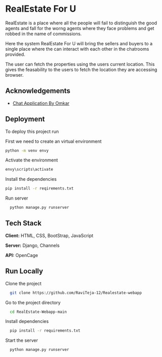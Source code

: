 
# RealEstate For U

RealEstate is a place where all the people will fail to distinguish the good agents and fall for the worng agents where they face problems and get robbed in the name of commissions.

Here the system RealEstate For U will bring the sellers and buyers to a single place where the can interact with each other in the chatrooms provided.

The user can fetch the properties using the users current location. This gives the feasability to the users to fetch the location they are accessing browser.


## Acknowledgements

 - [Chat Application By Omkar](https://github.com/Omkar0231/Chat-app-tutorial)



## Deployment

To deploy this project run

First we need to create an virtual environment

```bash
python -m venv envy
```

Activate the environment

```bash
envy\scripts\activate
```

Install the dependencies

```bash
pip install -r reqirements.txt
```

Run server

```bash
  python manage.py runserver
```





## Tech Stack

**Client:** HTML, CSS, BootStrap, JavaScript

**Server:** Django, Channels

**API:** OpenCage


## Run Locally

Clone the project

```bash
  git clone https://github.com/RaviTeja-12/Realestate-webapp
```

Go to the project directory

```bash
  cd RealEstate-Webapp-main
```

Install dependencies

```bash
  pip install -r requirements.txt
```

Start the server

```bash
  python manage.py runserver
```

